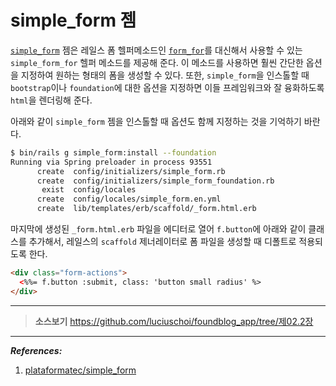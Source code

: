 # simple_form 젬

[`simple_form`](https://github.com/plataformatec/simple_form) 젬은 레일스 폼 헬퍼메소드인 [`form_for`](http://guides.rubyonrails.org/form_helpers.html)를 대신해서 사용할 수 있는 `simple_form_for` 헬퍼 메소드를 제공해 준다. 이 메소드를 사용하면 훨씬 간단한 옵션을 지정하여 원하는 형태의 폼을 생성할 수 있다. 또한, `simple_form`을 인스톨할 때 `bootstrap`이나 `foundation`에 대한 옵션을 지정하면 이들 프레임워크와 잘 융화하도록 `html`을 렌더링해 준다.

아래와 같이 `simple_form` 젬을 인스톨할 때 옵션도 함께 지정하는 것을 기억하기 바란다.

```bash
$ bin/rails g simple_form:install --foundation
Running via Spring preloader in process 93551
      create  config/initializers/simple_form.rb
      create  config/initializers/simple_form_foundation.rb
       exist  config/locales
      create  config/locales/simple_form.en.yml
      create  lib/templates/erb/scaffold/_form.html.erb
```

마지막에 생성된 `_form.html.erb` 파일을 에디터로 열어 `f.button`에 아래와 같이 클래스를 추가해서, 레일스의 `scaffold` 제너레이터로  폼 파일을 생성할 때 디폴트로 적용되도록 한다.

```html
<div class="form-actions">
  <%%= f.button :submit, class: 'button small radius' %>
</div>
```

---

> **소스보기** https://github.com/luciuschoi/foundblog_app/tree/제02.2장

---

_**References:**_

1. [plataformatec/simple_form](https://github.com/plataformatec/simple_form)
